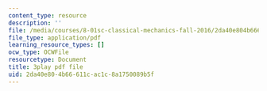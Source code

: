 ```yaml
---
content_type: resource
description: ''
file: /media/courses/8-01sc-classical-mechanics-fall-2016/2da40e804b66611cac1c8a1750089b5f_lw9W32ezQhM.pdf
file_type: application/pdf
learning_resource_types: []
ocw_type: OCWFile
resourcetype: Document
title: 3play pdf file
uid: 2da40e80-4b66-611c-ac1c-8a1750089b5f
---
```

